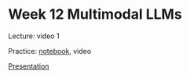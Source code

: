 # Week 12 Multimodal LLMs

Lecture: video 1

Practice: [notebook](./notebook12.ipynb), video


[Presentation](./MLLM1.pdf)
